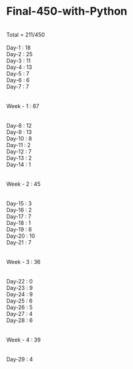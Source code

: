 # Final-450-with-Python
<br>
Total = 211/450
<br>
<br>
Day-1 : 18
<br>
Day-2 : 25
<br>
Day-3 : 11
<br>
Day-4 : 13
<br>
Day-5 : 7
<br>
Day-6 : 6
<br>
Day-7 : 7
<br>
<br>
<br>
Week - 1 : 87
<br>
<br>
<br>
Day-8 : 12
<br>
Day-9 : 13
<br>
Day-10 : 8
<br>
Day-11 : 2
<br>
Day-12 : 7
<br>
Day-13 : 2
<br>
Day-14 : 1
<br>
<br>
<br>
Week - 2 : 45
<br>
<br>
<br>
Day-15 : 3
<br>
Day-16 : 2
<br>
Day-17 : 7
<br>
Day-18 : 1
<br>
Day-19 : 6
<br>
Day-20 : 10
<br>
Day-21 : 7
<br>
<br>
<br>
Week - 3 : 36
<br>
<br>
<br>
Day-22 : 0
<br>
Day-23 : 9
<br>
Day-24 : 9
<br>
Day-25 : 6
<br>
Day-26 : 5
<br>
Day-27 : 4
<br>
Day-28 : 6
<br>
<br>
<br>
Week - 4 : 39
<br>
<br>
<br>
Day-29 : 4
<br>
